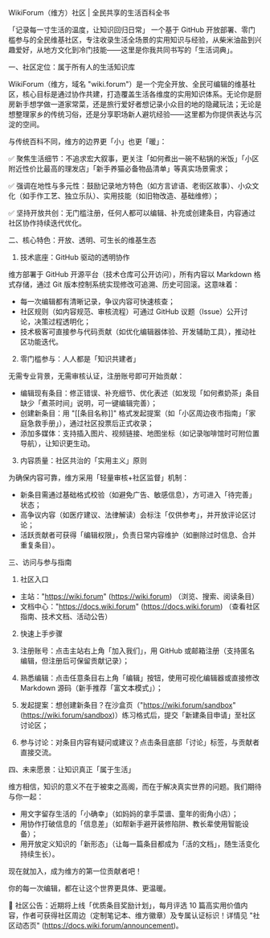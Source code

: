 WikiForum（维方）社区 | 全民共享的生活百科全书

「记录每一寸生活的温度，让知识回归日常」
一个基于 GitHub 开放部署、零门槛参与的全民维基社区，专注收录生活全场景的实用知识与经验，从柴米油盐到兴趣爱好，从地方文化到冷门技能——这里是你我共同书写的「生活词典」。

一、社区定位：属于所有人的生活知识库

WikiForum（维方，域名 
"wiki.forum"）是一个完全开放、全民可编辑的维基社区，核心目标是通过协作共建，打造覆盖生活各维度的实用知识体系。无论你是厨房新手想学做一道家常菜，还是旅行爱好者想记录小众目的地的隐藏玩法；无论是想整理家乡的传统习俗，还是分享职场新人避坑经验——这里都为你提供表达与沉淀的空间。

与传统百科不同，维方的边界更「小」也更「暖」：

✅ 聚焦生活细节：不追求宏大叙事，更关注「如何煮出一碗不粘锅的米饭」「小区附近性价比最高的理发店」「新手养猫必备物品清单」等真实场景需求；

✅ 强调在地性与多元性：鼓励记录地方特色（如方言谚语、老街区故事）、小众文化（如手作工艺、独立乐队）、实用技能（如旧物改造、基础维修）；

✅ 坚持开放共创：无门槛注册，任何人都可以编辑、补充或创建条目，内容通过社区协作持续迭代优化。

二、核心特色：开放、透明、可生长的维基生态

1. 技术底座：GitHub 驱动的透明协作

维方部署于 GitHub 开源平台（技术仓库可公开访问），所有内容以 Markdown 格式存储，通过 Git 版本控制系统实现修改可追溯、历史可回滚。这意味着：

- 每一次编辑都有清晰记录，争议内容可快速核查；
- 社区规则（如内容规范、审核流程）可通过 GitHub 议题（Issue）公开讨论，决策过程透明化；
- 技术极客可直接参与代码贡献（如优化编辑器体验、开发辅助工具），推动社区功能迭代。

2. 零门槛参与：人人都是「知识共建者」

无需专业背景，无需审核认证，注册账号即可开始贡献：

- 编辑现有条目：修正错误、补充细节、优化表述（如发现「如何煮奶茶」条目缺少「煮茶时间」说明，可一键编辑完善）；
- 创建新条目：用 
"[[条目名称]]" 格式发起提案（如「小区周边夜市指南」「家庭急救手册」），通过社区投票后正式收录；
- 添加多媒体：支持插入图片、视频链接、地图坐标（如记录咖啡馆时可附位置导航），让知识更生动。

3. 内容质量：社区共治的「实用主义」原则

为确保内容可靠，维方采用「轻量审核+社区监督」机制：

- 新条目需通过基础格式校验（如避免广告、敏感信息），方可进入「待完善」状态；
- 高争议内容（如医疗建议、法律解读）会标注「仅供参考」，并开放评论区讨论；
- 活跃贡献者可获得「编辑权限」，负责日常内容维护（如删除过时信息、合并重复条目）。

三、访问与参与指南

1. 社区入口

- 主站："https://wiki.forum" (https://wiki.forum) （浏览、搜索、阅读条目）
- 文档中心："https://docs.wiki.forum" (https://docs.wiki.forum) （查看社区指南、技术文档、活动公告）

2. 快速上手步骤

1. 注册账号：点击主站右上角「加入我们」，用 GitHub 或邮箱注册（支持匿名编辑，但注册后可保留贡献记录）；
2. 熟悉编辑：点击任意条目右上角「编辑」按钮，使用可视化编辑器或直接修改 Markdown 源码（新手推荐「富文本模式」）；
3. 发起提案：想创建新条目？在沙盒页（"https://wiki.forum/sandbox" (https://wiki.forum/sandbox)）练习格式后，提交「新建条目申请」至社区讨论区；
4. 参与讨论：对条目内容有疑问或建议？点击条目底部「讨论」标签，与贡献者直接交流。

四、未来愿景：让知识真正「属于生活」

维方相信，知识的意义不在于被束之高阁，而在于解决真实世界的问题。我们期待与你一起：

- 用文字留存生活的「小确幸」（如妈妈的拿手菜谱、童年的街角小店）；
- 用协作打破信息的「信息差」（如帮新手避开装修陷阱、教长辈使用智能设备）；
- 用开放定义知识的「新形态」（让每一篇条目都成为「活的文档」，随生活变化持续生长）。

现在就加入，成为维方的第一位贡献者吧！

你的每一次编辑，都在让这个世界更具体、更温暖。

📌 社区公告：近期将上线「优质条目奖励计划」，每月评选 10 篇高实用价值内容，作者可获得社区周边（定制笔记本、维方徽章）及专属认证标识！详情见 "社区动态页" (https://docs.wiki.forum/announcement)。